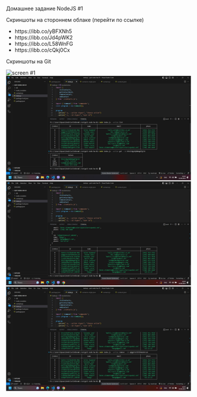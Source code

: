 <p>Домашнее задание NodeJS #1</p>
<p>Скриншоты на стороннем облаке (перейти по ссылке)</p>
<ul>
<li>https://ibb.co/yBFXNh5</li>
<li>https://ibb.co/Jd4pWK2</li>
<li>https://ibb.co/L58WnFG</li>
<li>https://ibb.co/cQkj0Cx</li>
</ul>
<p>Скриншоты на Git</p>

![screen #1](https://github.com/RudenkoOV/nodejs-hw-01/blob/main/screns/1.jpg)
![screen #2](./screens/2.jpg)
![screen #3](./screens/3.JPG)
![screen #4](./screens/4.JPG)
